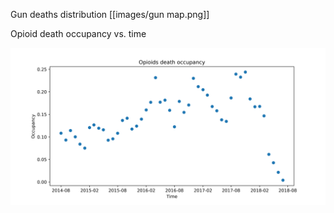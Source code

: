 Gun deaths distribution 
[[images/gun map.png]]

Opioid death occupancy vs. time 

![Alt text](images/capstone_1.png)